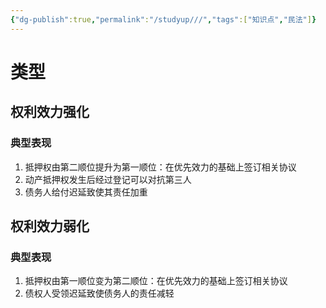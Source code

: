 ```yaml
---
{"dg-publish":true,"permalink":"/studyup///","tags":["知识点","民法"]}
---
```


# 类型
## 权利效力强化
### 典型表现 
1. 抵押权由第二顺位提升为第一顺位：在优先效力的基础上签订相关协议
2. 动产抵押权发生后经过登记可以对抗第三人
3. 债务人给付迟延致使其责任加重
## 权利效力弱化
### 典型表现 
1. 抵押权由第一顺位变为第二顺位：在优先效力的基础上签订相关协议
2. 债权人受领迟延致使债务人的责任减轻
